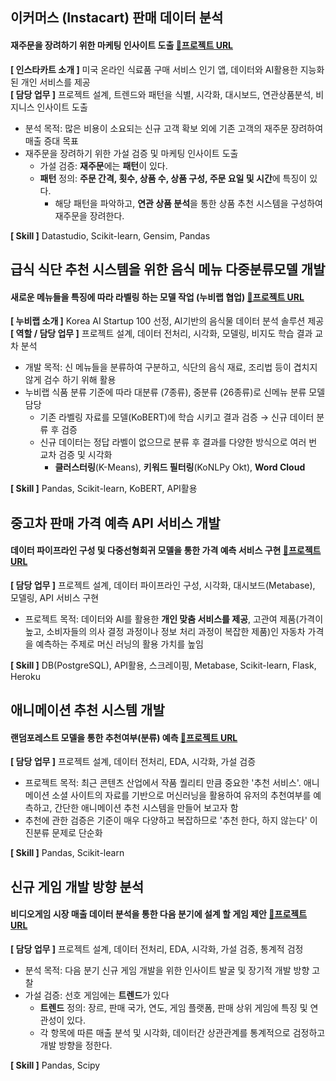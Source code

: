 ## 이커머스 (Instacart) 판매 데이터 분석
#### 재주문을 장려하기 위한 마케팅 인사이트 도출 [🔗프로젝트 URL](https://github.com/yukiya06/E-commerce_DataAnalysis)

**[ 인스타카트 소개 ]** 미국 온라인 식료품 구매 서비스 인기 앱, 데이터와 AI활용한 지능화 된 개인 서비스를 제공  
**[ 담당 업무 ]**  프로젝트 설계, 트렌드와 패턴을 식별, 시각화, 대시보드, 연관상품분석, 비지니스 인사이트 도출  
  * 분석 목적: 많은 비용이 소요되는 신규 고객 확보 외에 기존 고객의 재주문 장려하여 매출 증대 목표  
  * 재주문을 장려하기 위한 가설 검증 및 마케팅 인사이트 도출
    - 가설 검증:  **재주문**에는 **패턴**이 있다.
    - **패턴** 정의: **주문 간격, 횟수, 상품 수, 상품 구성, 주문 요일 및 시간**에 특징이 있다.
        - 해당 패턴을 파악하고, **연관 상품 분석**을 통한 상품 추천 시스템을 구성하여 재주문을 장려한다.  

**[ Skill ]** Datastudio, Scikit-learn, Gensim, Pandas  

## 급식 식단 추천 시스템을 위한 음식 메뉴 다중분류모델 개발
#### 새로운 메뉴들을 특징에 따라 라벨링 하는 모델 작업 (누비랩 협업)  [🔗프로젝트 URL](https://github.com/yukiya06/Meal_Planning_Classification)
**[ 누비랩 소개 ]**   Korea AI Startup 100 선정, AI기반의 음식물 데이터 분석 솔루션 제공  
**[ 역할 / 담당 업무 ]**  프로젝트 설계, 데이터 전처리, 시각화, 모델링, 비지도 학습 결과 교차 분석
  * 개발 목적: 신 메뉴들을 분류하여 구분하고, 식단의 음식 재료, 조리법 등이 겹치지 않게 검수 하기 위해 활용 
  * 누비랩 식품 분류 기준에 따라 대분류 (7종류), 중분류 (26종류)로 신메뉴 분류 모델 담당 
    - 기존 라벨링 자료를 모델(KoBERT)에 학습 시키고 결과 검증 → 신규 데이터 분류 후 검증 
    - 신규 데이터는 정답 라벨이 없으므로 분류 후 결과를 다양한 방식으로 여러 번 교차 검증 및 시각화
      * **클러스터링**(K-Means), **키워드 필터링**(KoNLPy Okt), **Word Cloud**

**[ Skill ]** Pandas, Scikit-learn, KoBERT, API활용

## 중고차 판매 가격 예측 API 서비스 개발
#### 데이터 파이프라인 구성 및 다중선형회귀 모델을 통한 가격 예측 서비스 구현  [🔗프로젝트 URL](https://github.com/yukiya06/UsedCar_Values)
**[ 담당 업무 ]**  프로젝트 설계, 데이터 파이프라인 구성, 시각화, 대시보드(Metabase), 모델링,  API 서비스 구현
  * 프로젝트 목적:  데이터와 AI를 활용한 **개인 맞춤 서비스를 제공**, 고관여 제품(가격이 높고, 소비자들의 의사 결정 과정이나 정보 처리 과정이 복잡한 제품)인 자동차 가격을 예측하는 주제로 머신 러닝의 활용 가치를 높임

**[ Skill ]** DB(PostgreSQL), API활용, 스크레이핑, Metabase, Scikit-learn, Flask, Heroku

## 애니메이션 추천 시스템 개발
#### 랜덤포레스트 모델을 통한 추천여부(분류) 예측 [🔗프로젝트 URL](https://github.com/yukiya06/Anime_Recommendations)
**[ 담당 업무 ]**  프로젝트 설계, 데이터 전처리, EDA, 시각화, 가설 검증
  * 프로젝트 목적:  최근 콘텐츠 산업에서 작품 퀄리티 만큼 중요한 '추천 서비스'. 애니메이션 소셜 사이트의 자료를 기반으로 머신러닝을 활용하여 유저의 추천여부를 예측하고, 간단한 애니메이션 추천 시스템을 만들어 보고자 함
  * 추천에 관한 검증은 기준이 매우 다양하고 복잡하므로 '추천 한다, 하지 않는다' 이진분류 문제로 단순화
  
**[ Skill ]** Pandas, Scikit-learn

## 신규 게임 개발 방향 분석
#### 비디오게임 시장 매출 데이터 분석을 통한 다음 분기에 설계 할 게임 제안 [🔗프로젝트 URL](https://github.com/yukiya06/Game_DataAnalysis)
**[ 담당 업무 ]**  프로젝트 설계, 데이터 전처리, EDA, 시각화, 가설 검증, 통계적 검정
  * 분석 목적: 다음 분기 신규 게임 개발을 위한 인사이트 발굴 및 장기적 개발 방향 고찰
  * 가설 검증: 선호 게임에는 **트렌드**가 있다
    - **트렌드** 정의: 장르, 판매 국가, 연도, 게임 플랫폼, 판매 상위 게임에 특징 및 연관성이 있다.
    - 각 항목에 따른 매출 분석 및 시각화, 데이터간 상관관계를 통계적으로 검정하고 개발 방향을 정한다.

**[ Skill ]** Pandas, Scipy
